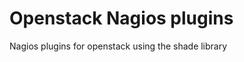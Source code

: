Openstack Nagios plugins
========================

Nagios plugins for openstack using the shade library